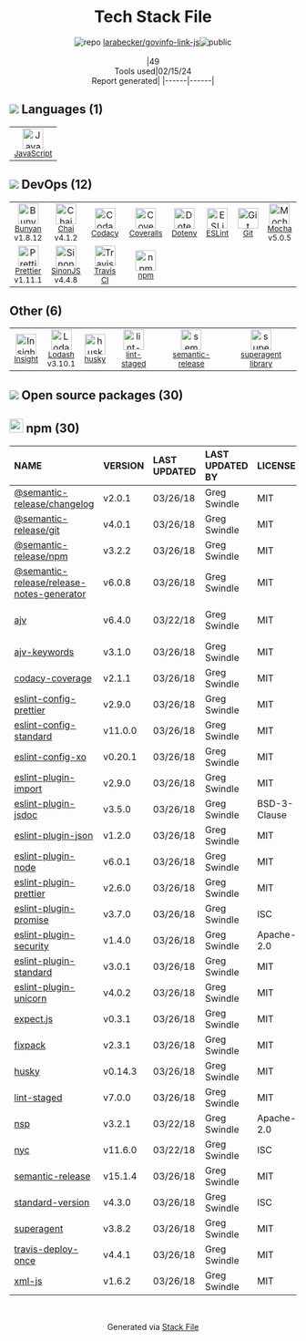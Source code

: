 <!--
&lt;--- Readme.md Snippet without images Start ---&gt;
## Tech Stack
larabecker/govinfo-link-js is built on the following main stack:

- [JavaScript](https://developer.mozilla.org/en-US/docs/Web/JavaScript) – Languages
- [Bunyan](https://github.com/trentm/node-bunyan) – Logging Tools
- [Chai](http://chaijs.com/) – Javascript Testing Framework
- [Codacy](https://www.codacy.com/) – Code Review
- [Coveralls](https://coveralls.io/) – Code Coverage
- [ESLint](http://eslint.org/) – Code Review
- [Mocha](http://mochajs.org/) – Javascript Testing Framework
- [Prettier](https://prettier.io/) – Code Review
- [SinonJS](http://sinonjs.org/) – Javascript Testing Framework
- [Travis CI](http://travis-ci.com/) – Continuous Integration
- [Insight](https://www.in-sight.io) – Agile Project Management
- [Lodash](https://lodash.com) – Javascript Utilities & Libraries

Full tech stack [here](/techstack.md)

&lt;--- Readme.md Snippet without images End ---&gt;

&lt;--- Readme.md Snippet with images Start ---&gt;
## Tech Stack
larabecker/govinfo-link-js is built on the following main stack:

- <img width='25' height='25' src='https://img.stackshare.io/service/1209/javascript.jpeg' alt='JavaScript'/> [JavaScript](https://developer.mozilla.org/en-US/docs/Web/JavaScript) – Languages
- <img width='25' height='25' src='https://img.stackshare.io/service/10249/no-img-open-source.png' alt='Bunyan'/> [Bunyan](https://github.com/trentm/node-bunyan) – Logging Tools
- <img width='25' height='25' src='https://img.stackshare.io/service/1725/chai.png' alt='Chai'/> [Chai](http://chaijs.com/) – Javascript Testing Framework
- <img width='25' height='25' src='https://img.stackshare.io/service/866/default_3252d282a3e0bdac472b0eb745cd8d415480559c.jpg' alt='Codacy'/> [Codacy](https://www.codacy.com/) – Code Review
- <img width='25' height='25' src='https://img.stackshare.io/service/680/a43e4a04cb9f778842de43f95db59a14.png' alt='Coveralls'/> [Coveralls](https://coveralls.io/) – Code Coverage
- <img width='25' height='25' src='https://img.stackshare.io/service/3337/Q4L7Jncy.jpg' alt='ESLint'/> [ESLint](http://eslint.org/) – Code Review
- <img width='25' height='25' src='https://img.stackshare.io/service/832/mocha.png' alt='Mocha'/> [Mocha](http://mochajs.org/) – Javascript Testing Framework
- <img width='25' height='25' src='https://img.stackshare.io/service/7035/default_66f265943abed56bcdbfca1c866a4261b1fbb063.jpg' alt='Prettier'/> [Prettier](https://prettier.io/) – Code Review
- <img width='25' height='25' src='https://img.stackshare.io/service/3509/logo.png' alt='SinonJS'/> [SinonJS](http://sinonjs.org/) – Javascript Testing Framework
- <img width='25' height='25' src='https://img.stackshare.io/service/460/Lu6cGu0z_400x400.png' alt='Travis CI'/> [Travis CI](http://travis-ci.com/) – Continuous Integration
- <img width='25' height='25' src='https://img.stackshare.io/service/1511/u4rarRMd.png' alt='Insight'/> [Insight](https://www.in-sight.io) – Agile Project Management
- <img width='25' height='25' src='https://img.stackshare.io/service/2438/lodash.png' alt='Lodash'/> [Lodash](https://lodash.com) – Javascript Utilities & Libraries

Full tech stack [here](/techstack.md)

&lt;--- Readme.md Snippet with images End ---&gt;
-->
<div align="center">

# Tech Stack File
![](https://img.stackshare.io/repo.svg "repo") [larabecker/govinfo-link-js](https://github.com/larabecker/govinfo-link-js)![](https://img.stackshare.io/public_badge.svg "public")
<br/><br/>
|49<br/>Tools used|02/15/24 <br/>Report generated|
|------|------|
</div>

## <img src='https://img.stackshare.io/languages.svg'/> Languages (1)
<table><tr>
  <td align='center'>
  <img width='36' height='36' src='https://img.stackshare.io/service/1209/javascript.jpeg' alt='JavaScript'>
  <br>
  <sub><a href="https://developer.mozilla.org/en-US/docs/Web/JavaScript">JavaScript</a></sub>
  <br>
  <sub></sub>
</td>

</tr>
</table>

## <img src='https://img.stackshare.io/devops.svg'/> DevOps (12)
<table><tr>
  <td align='center'>
  <img width='36' height='36' src='https://img.stackshare.io/service/10249/no-img-open-source.png' alt='Bunyan'>
  <br>
  <sub><a href="https://github.com/trentm/node-bunyan">Bunyan</a></sub>
  <br>
  <sub>v1.8.12</sub>
</td>

<td align='center'>
  <img width='36' height='36' src='https://img.stackshare.io/service/1725/chai.png' alt='Chai'>
  <br>
  <sub><a href="http://chaijs.com/">Chai</a></sub>
  <br>
  <sub>v4.1.2</sub>
</td>

<td align='center'>
  <img width='36' height='36' src='https://img.stackshare.io/service/866/default_3252d282a3e0bdac472b0eb745cd8d415480559c.jpg' alt='Codacy'>
  <br>
  <sub><a href="https://www.codacy.com/">Codacy</a></sub>
  <br>
  <sub></sub>
</td>

<td align='center'>
  <img width='36' height='36' src='https://img.stackshare.io/service/680/a43e4a04cb9f778842de43f95db59a14.png' alt='Coveralls'>
  <br>
  <sub><a href="https://coveralls.io/">Coveralls</a></sub>
  <br>
  <sub></sub>
</td>

<td align='center'>
  <img width='36' height='36' src='https://img.stackshare.io/service/8067/default_90dcb1286af7685c68df319c764b80704df1155b.png' alt='Dotenv'>
  <br>
  <sub><a href="https://github.com/motdotla/dotenv">Dotenv</a></sub>
  <br>
  <sub></sub>
</td>

<td align='center'>
  <img width='36' height='36' src='https://img.stackshare.io/service/3337/Q4L7Jncy.jpg' alt='ESLint'>
  <br>
  <sub><a href="http://eslint.org/">ESLint</a></sub>
  <br>
  <sub></sub>
</td>

<td align='center'>
  <img width='36' height='36' src='https://img.stackshare.io/service/1046/git.png' alt='Git'>
  <br>
  <sub><a href="http://git-scm.com/">Git</a></sub>
  <br>
  <sub></sub>
</td>

<td align='center'>
  <img width='36' height='36' src='https://img.stackshare.io/service/832/mocha.png' alt='Mocha'>
  <br>
  <sub><a href="http://mochajs.org/">Mocha</a></sub>
  <br>
  <sub>v5.0.5</sub>
</td>

</tr>
<tr>
  <td align='center'>
  <img width='36' height='36' src='https://img.stackshare.io/service/7035/default_66f265943abed56bcdbfca1c866a4261b1fbb063.jpg' alt='Prettier'>
  <br>
  <sub><a href="https://prettier.io/">Prettier</a></sub>
  <br>
  <sub>v1.11.1</sub>
</td>

<td align='center'>
  <img width='36' height='36' src='https://img.stackshare.io/service/3509/logo.png' alt='SinonJS'>
  <br>
  <sub><a href="http://sinonjs.org/">SinonJS</a></sub>
  <br>
  <sub>v4.4.8</sub>
</td>

<td align='center'>
  <img width='36' height='36' src='https://img.stackshare.io/service/460/Lu6cGu0z_400x400.png' alt='Travis CI'>
  <br>
  <sub><a href="http://travis-ci.com/">Travis CI</a></sub>
  <br>
  <sub></sub>
</td>

<td align='center'>
  <img width='36' height='36' src='https://img.stackshare.io/service/1120/lejvzrnlpb308aftn31u.png' alt='npm'>
  <br>
  <sub><a href="https://www.npmjs.com/">npm</a></sub>
  <br>
  <sub></sub>
</td>

</tr>
</table>

## Other (6)
<table><tr>
  <td align='center'>
  <img width='36' height='36' src='https://img.stackshare.io/service/1511/u4rarRMd.png' alt='Insight'>
  <br>
  <sub><a href="https://www.in-sight.io">Insight</a></sub>
  <br>
  <sub></sub>
</td>

<td align='center'>
  <img width='36' height='36' src='https://img.stackshare.io/service/2438/lodash.png' alt='Lodash'>
  <br>
  <sub><a href="https://lodash.com">Lodash</a></sub>
  <br>
  <sub>v3.10.1</sub>
</td>

<td align='center'>
  <img width='36' height='36' src='https://img.stackshare.io/service/9527/5502029.jpeg' alt='husky'>
  <br>
  <sub><a href="https://github.com/typicode/husky">husky</a></sub>
  <br>
  <sub></sub>
</td>

<td align='center'>
  <img width='36' height='36' src='https://img.stackshare.io/service/10577/11071.jpeg' alt='lint-staged'>
  <br>
  <sub><a href="https://github.com/okonet/lint-staged">lint-staged</a></sub>
  <br>
  <sub></sub>
</td>

<td align='center'>
  <img width='36' height='36' src='https://img.stackshare.io/service/10156/12867925.png' alt='semantic-release'>
  <br>
  <sub><a href="https://github.com/semantic-release/semantic-release">semantic-release</a></sub>
  <br>
  <sub></sub>
</td>

<td align='center'>
  <img width='36' height='36' src='https://img.stackshare.io/service/8032/pBeeJQDQ_normal.png' alt='superagent library'>
  <br>
  <sub><a href="https://visionmedia.github.io/superagent/">superagent library</a></sub>
  <br>
  <sub></sub>
</td>

</tr>
</table>


## <img src='https://img.stackshare.io/group.svg' /> Open source packages (30)</h2>

## <img width='24' height='24' src='https://img.stackshare.io/service/1120/lejvzrnlpb308aftn31u.png'/> npm (30)

|NAME|VERSION|LAST UPDATED|LAST UPDATED BY|LICENSE|VULNERABILITIES|
|:------|:------|:------|:------|:------|:------|
|[@semantic-release/changelog](https://www.npmjs.com/@semantic-release/changelog)|v2.0.1|03/26/18|Greg Swindle |MIT|N/A|
|[@semantic-release/git](https://www.npmjs.com/@semantic-release/git)|v4.0.1|03/26/18|Greg Swindle |MIT|N/A|
|[@semantic-release/npm](https://www.npmjs.com/@semantic-release/npm)|v3.2.2|03/26/18|Greg Swindle |MIT|N/A|
|[@semantic-release/release-notes-generator](https://www.npmjs.com/@semantic-release/release-notes-generator)|v6.0.8|03/26/18|Greg Swindle |MIT|N/A|
|[ajv](https://www.npmjs.com/ajv)|v6.4.0|03/22/18|Greg Swindle |MIT|[CVE-2020-15366](https://github.com/advisories/GHSA-v88g-cgmw-v5xw) (Moderate)|
|[ajv-keywords](https://www.npmjs.com/ajv-keywords)|v3.1.0|03/26/18|Greg Swindle |MIT|N/A|
|[codacy-coverage](https://www.npmjs.com/codacy-coverage)|v2.1.1|03/26/18|Greg Swindle |MIT|N/A|
|[eslint-config-prettier](https://www.npmjs.com/eslint-config-prettier)|v2.9.0|03/26/18|Greg Swindle |MIT|N/A|
|[eslint-config-standard](https://www.npmjs.com/eslint-config-standard)|v11.0.0|03/26/18|Greg Swindle |MIT|N/A|
|[eslint-config-xo](https://www.npmjs.com/eslint-config-xo)|v0.20.1|03/26/18|Greg Swindle |MIT|N/A|
|[eslint-plugin-import](https://www.npmjs.com/eslint-plugin-import)|v2.9.0|03/26/18|Greg Swindle |MIT|N/A|
|[eslint-plugin-jsdoc](https://www.npmjs.com/eslint-plugin-jsdoc)|v3.5.0|03/26/18|Greg Swindle |BSD-3-Clause|N/A|
|[eslint-plugin-json](https://www.npmjs.com/eslint-plugin-json)|v1.2.0|03/26/18|Greg Swindle |MIT|N/A|
|[eslint-plugin-node](https://www.npmjs.com/eslint-plugin-node)|v6.0.1|03/26/18|Greg Swindle |MIT|N/A|
|[eslint-plugin-prettier](https://www.npmjs.com/eslint-plugin-prettier)|v2.6.0|03/26/18|Greg Swindle |MIT|N/A|
|[eslint-plugin-promise](https://www.npmjs.com/eslint-plugin-promise)|v3.7.0|03/26/18|Greg Swindle |ISC|N/A|
|[eslint-plugin-security](https://www.npmjs.com/eslint-plugin-security)|v1.4.0|03/26/18|Greg Swindle |Apache-2.0|N/A|
|[eslint-plugin-standard](https://www.npmjs.com/eslint-plugin-standard)|v3.0.1|03/26/18|Greg Swindle |MIT|N/A|
|[eslint-plugin-unicorn](https://www.npmjs.com/eslint-plugin-unicorn)|v4.0.2|03/26/18|Greg Swindle |MIT|N/A|
|[expect.js](https://www.npmjs.com/expect.js)|v0.3.1|03/26/18|Greg Swindle |MIT|N/A|
|[fixpack](https://www.npmjs.com/fixpack)|v2.3.1|03/26/18|Greg Swindle |MIT|N/A|
|[husky](https://www.npmjs.com/husky)|v0.14.3|03/26/18|Greg Swindle |MIT|N/A|
|[lint-staged](https://www.npmjs.com/lint-staged)|v7.0.0|03/26/18|Greg Swindle |MIT|N/A|
|[nsp](https://www.npmjs.com/nsp)|v3.2.1|03/22/18|Greg Swindle |Apache-2.0|N/A|
|[nyc](https://www.npmjs.com/nyc)|v11.6.0|03/22/18|Greg Swindle |ISC|N/A|
|[semantic-release](https://www.npmjs.com/semantic-release)|v15.1.4|03/26/18|Greg Swindle |MIT|[CVE-2020-26226](https://github.com/advisories/GHSA-r2j6-p67h-q639) (High)|
|[standard-version](https://www.npmjs.com/standard-version)|v4.3.0|03/26/18|Greg Swindle |ISC|[](https://github.com/advisories/GHSA-7xcx-6wjh-7xp2) (Moderate)|
|[superagent](https://www.npmjs.com/superagent)|v3.8.2|03/26/18|Greg Swindle |MIT|N/A|
|[travis-deploy-once](https://www.npmjs.com/travis-deploy-once)|v4.4.1|03/26/18|Greg Swindle |MIT|N/A|
|[xml-js](https://www.npmjs.com/xml-js)|v1.6.2|03/26/18|Greg Swindle |MIT|N/A|

<br/>
<div align='center'>

Generated via [Stack File](https://github.com/marketplace/stack-file)
